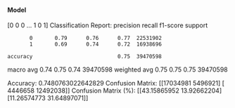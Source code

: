 #### Model
[0 0 0 ... 1 0 1]
Classification Report:
              precision    recall  f1-score   support

           0       0.79      0.76      0.77  22531902
           1       0.69      0.74      0.72  16938696

    accuracy                           0.75  39470598
   macro avg       0.74      0.75      0.74  39470598
weighted avg       0.75      0.75      0.75  39470598

Accuracy: 0.7480763022642829
Confusion Matrix:
[[17034981  5496921]
 [ 4446658 12492038]]
Confusion Matrix (%):
[[43.15865952 13.92662204]
 [11.26574773 31.64897071]]
